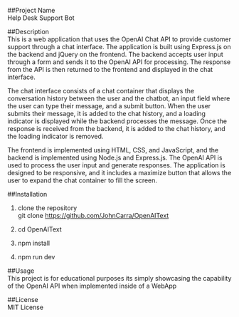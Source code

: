 ##Project Name  
Help Desk Support Bot

##Description  
This is a web application that uses the OpenAI Chat API to provide customer support through a chat interface. The application is built using Express.js on the backend and jQuery on the frontend. The backend accepts user input through a form and sends it to the OpenAI API for processing. The response from the API is then returned to the frontend and displayed in the chat interface.

The chat interface consists of a chat container that displays the conversation history between the user and the chatbot, an input field where the user can type their message, and a submit button. When the user submits their message, it is added to the chat history, and a loading indicator is displayed while the backend processes the message. Once the response is received from the backend, it is added to the chat history, and the loading indicator is removed.

The frontend is implemented using HTML, CSS, and JavaScript, and the backend is implemented using Node.js and Express.js. The OpenAI API is used to process the user input and generate responses. The application is designed to be responsive, and it includes a maximize button that allows the user to expand the chat container to fill the screen.

##Installation

1. clone the repository  
   git clone https://github.com/JohnCarra/OpenAIText

2. cd OpenAIText

3. npm install

4. npm run dev

##Usage  
This project is for educational purposes its simply showcasing the capability of the OpenAI API when implemented inside of a WebApp

##License  
MIT License
